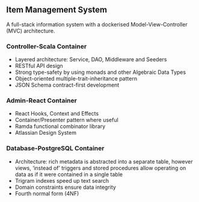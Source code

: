## Item Management System

A full-stack information system with a dockerised Model-View-Controller (MVC) architecture.

### Controller-Scala Container

* Layered architecture: Service, DAO, Middleware and Seeders
* RESTful API design
* Strong type-safety by using monads and other Algebraic Data Types
* Object-oriented multiple-trait-inheritance pattern
* JSON Schema contract-first development

### Admin-React Container

* React Hooks, Context and Effects
* Container/Presenter pattern where useful
* Ramda functional combinator library
* Atlassian Design System

### Database-PostgreSQL Container

* Architecture: rich metadata is abstracted into a separate table, however views, ‘instead of’ triggers and stored procedures allow operating on data as if it were contained in a single table
* Trigram indexes speed up text search
* Domain constraints ensure data integrity
* Fourth normal form (4NF)
